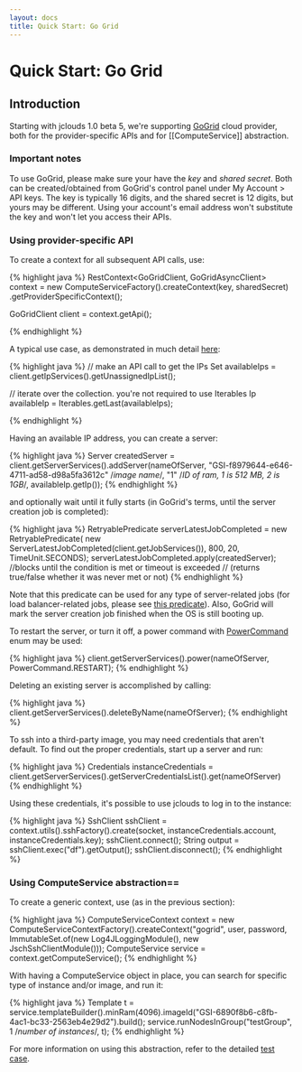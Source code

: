 ```yaml
---
layout: docs
title: Quick Start: Go Grid
---
```


# Quick Start: Go Grid

## Introduction

Starting with jclouds 1.0 beta 5, we're supporting [GoGrid](http://www.gogrid.com) cloud provider, 
both for the provider-specific APIs and for [[ComputeService]] abstraction.

### Important notes

To use GoGrid, please make sure your have the *key* and *shared secret*. 
Both can be created/obtained from GoGrid's control panel under My Account > API keys. 
The key is typically 16 digits, and the shared secret is 12 digits, but yours may be different.
Using your account's email address won't substitute the key and won't let you access their APIs.

### Using provider-specific API

To create a context for all subsequent API calls, use:

{% highlight java %}
RestContext<GoGridClient, GoGridAsyncClient> context = 
					new ComputeServiceFactory().createContext(key, sharedSecret)
										.getProviderSpecificContext();

GoGridClient client = context.getApi();

{% endhighlight %}

A typical use case, as demonstrated in much detail [here](http://github.com/jclouds/jclouds/blob/master/gogrid/src/test/java/org/jclouds/gogrid/GoGridLiveTestDisabled.java):

{% highlight java %}
// make an API call to get the IPs
Set<Ip> availableIps = client.getIpServices().getUnassignedIpList(); 

// iterate over the collection. you're not required to use Iterables
Ip availableIp = Iterables.getLast(availableIps);

{% endhighlight %}

Having an available IP address, you can create a server:

{% highlight java %}
Server createdServer = client.getServerServices().addServer(nameOfServer,
                "GSI-f8979644-e646-4711-ad58-d98a5fa3612c" /*image name*/,
                "1" /*ID of ram, 1 is 512 MB, 2 is 1GB*/,
                availableIp.getIp());
{% endhighlight %}

and optionally wait until it fully starts (in GoGrid's terms, until the server creation job is completed):

{% highlight java %}
RetryablePredicate<Server> serverLatestJobCompleted = new RetryablePredicate<Server>(
                new ServerLatestJobCompleted(client.getJobServices()),
                800, 20, TimeUnit.SECONDS);
serverLatestJobCompleted.apply(createdServer); //blocks until the condition is met or timeout is exceeded
//                                                   (returns true/false whether it was never met or not)
{% endhighlight %}

Note that this predicate can be used for any type of server-related jobs (for load balancer-related jobs,
 please see [this predicate](http://github.com/jclouds/jclouds/blob/master/gogrid/src/main/java/org/jclouds/gogrid/predicates/LoadBalancerLatestJobCompleted.java)).
Also, GoGrid will mark the server creation job finished when the OS is still booting up.

To restart the server, or turn it off, a power command with [PowerCommand](http://github.com/jclouds/jclouds/blob/master/gogrid/src/main/java/org/jclouds/gogrid/domain/PowerCommand.java) enum may be used:

{% highlight java %}
client.getServerServices().power(nameOfServer, PowerCommand.RESTART);
{% endhighlight %}

Deleting an existing server is accomplished by calling:

{% highlight java %}
client.getServerServices().deleteByName(nameOfServer);
{% endhighlight %}

To ssh into a third-party image, you may need credentials that aren't default. 
To find out the proper credentials, start up a server and run:

{% highlight java %}
Credentials instanceCredentials = client.getServerServices().getServerCredentialsList().get(nameOfServer)
{% endhighlight %}

Using these credentials, it's possible to use jclouds to log in to the instance:

{% highlight java %}
SshClient sshClient = context.utils().sshFactory().create(socket,
                instanceCredentials.account, instanceCredentials.key);
sshClient.connect();
String output = sshClient.exec("df").getOutput();
sshClient.disconnect();
{% endhighlight %}

### Using ComputeService abstraction==

To create a generic context, use (as in the previous section):

{% highlight java %}
ComputeServiceContext context = new ComputeServiceContextFactory().createContext("gogrid", user, password,
                ImmutableSet.of(new Log4JLoggingModule(), new JschSshClientModule()));
ComputeService service = context.getComputeService();
{% endhighlight %}

With having a ComputeService object in place, you can search for specific type of instance and/or image, and run it:

{% highlight java %}
Template t = service.templateBuilder().minRam(4096).imageId("GSI-6890f8b6-c8fb-4ac1-bc33-2563eb4e29d2").build();
service.runNodesInGroup("testGroup", 1 /*number of instances*/, t);
{% endhighlight %}

For more information on using this abstraction, refer to 
the detailed [test case](http://github.com/jclouds/jclouds/blob/master/providers/gogrid/src/test/java/org/jclouds/gogrid/compute/GoGridComputeServiceLiveTest.java).

